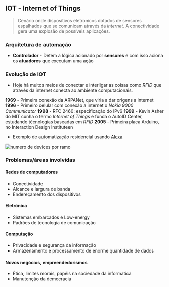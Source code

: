 ## IOT - Internet of Things

> Cenário onde dispositivos eletronicos dotados de sensores espalhados que se comunicam através da _internet_. A conectividade gera uma explosão de possíveis aplicações. 

### Arquitetura de automação

- **Controlador** - Detem a lógica acionado por **sensores** e com isso aciona os **atuadores** que executam uma ação

### Evolução de IOT

-   Hoje há muitos meios de conectar e interligar as coisas como _RFID_ que através da internet conecta ao ambiente computacionais. 

**1969** - Primeira conexão da ARPANet, que viria a dar origens a internet
**1996** - Primeiro celular com conexão a internet o _Nokia 9000 Communicator_
**1998** - RFC 2460: especificação do IPv6
**1999** - Kevin Asher do MIT cunha o termo _Internet of Things_ e funda o AutoID Center, estudando técnologias baseadas em _RFID_
**2005** - Primeira placa Arduino, no Interaction Design Instituteen

-   Exemplo de automatização residencial usando [Alexa](https://www.youtube.com/watch?v=FDs40rfcVsU)   

![numero de devices por ramo](https://2oqz471sa19h3vbwa53m33yj-wpengine.netdna-ssl.com/wp-content/uploads/2014/12/iot1.jpg)

### Problemas/áreas involvidas

#### Redes de computadores

- Conectividade
- Alcance e largura de banda
- Endereçamento dos dispositivos

#### Eletrônica

- Sistemas embarcados e Low-energy
- Padrões de tecnologia de comunicação

#### Computação

- Privacidade e segurança da informação
- Armazenamento e processamento de enorme quantidade de dados

#### Novos negócios, empreendedorismos

- Ética, limites morais, papéis na sociedade da informatica
- Manutenção da democracia